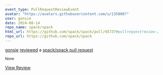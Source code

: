 ```yaml
---
event_type: PullRequestReviewEvent
avatar: "https://avatars.githubusercontent.com/u/135808?"
user: gonsie
date: 2024-08-14
repo_name: spack/spack
html_url: https://github.com/spack/spack/pull/45737#pullrequestreview-2236952838
repo_url: https://github.com/spack/spack
---
```


<a href='https://github.com/gonsie' target='_blank'>gonsie</a> <a href='https://github.com/spack/spack/pull/45737#pullrequestreview-2236952838' target='_blank'>reviewed</a> a <a href='https://github.com/spack/spack/pull/45737' target='_blank'>spack/spack pull request</a>

<small>None</small>

<a href='https://github.com/spack/spack/pull/45737#pullrequestreview-2236952838' target='_blank'>View Review</a>